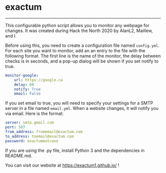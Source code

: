 # exactum

---

This configurable python script allows you to monitor any webpage for changes. It was created during Hack the North 2020 by AlanL2, Maillew, and I.

Before using this, you need to create a configuration file named `config.yml`. For each site you want to monitor, add an an entry to the file with the following format. The first line is the name of the monitor, the delay between checks is in seconds, and a pop-up dialog will be shown if you set notify to true.
```yaml
monitor-google:
    url: https://google.ca
    delay: 60
    notify: True
    email: False
```
If you set email to true, you will need to specify your settings for a SMTP server in a file named `email.yml`. When a website changes, it will notify you via email. Here is the format:
```yaml
server: smtp.gmail.com
port: 587
from_address: fromemail@exactum.com
to_address: toemail@exactum.com
password: exactummutcaxe
```
If you are using the .py file, install Python 3 and the dependencies in README.md.

You can visit our website at https://exactum1.github.io/ !
